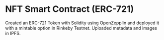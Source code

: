 # NFT Smart Contract (ERC-721)

Created an ERC-721 Token with Solidity using OpenZepplin and deployed it with a mintable option in Rinkeby Testnet.
Uploaded metadata and images in IPFS. 
